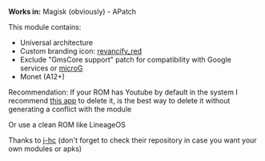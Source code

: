 **Works in:** Magisk (obviously) - APatch

This module contains:

- Universal architecture
- Custom branding icon: [revancify_red](https://github.com/anddea/revanced-patches/wiki/Icons)
- Exclude "GmsCore support" patch for compatibility with Google services or [microG](https://microg.org)
- Monet (A12+)

Recommendation: If your ROM has Youtube by default in the system I recommend [this app](https://github.com/sunilpaulmathew/De-Bloater) to delete it, is the best way to delete it without generating a conflict with the module

Or use a clean ROM like LineageOS

Thanks to [j-hc](https://github.com/j-hc/revanced-magisk-module) (don't forget to check their repository in case you want your own modules or apks)
